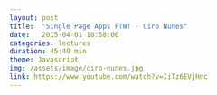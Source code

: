```yaml
---
layout: post
title:  "Single Page Apps FTW! - Ciro Nunes"
date:   2015-04-01 18:58:00
categories: lectures
duration: 45:40 min
theme: Javascript
img: /assets/image/ciro-nunes.jpg
link: https://www.youtube.com/watch?v=IiTz6EVjHnc
---
```


